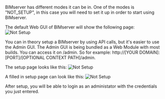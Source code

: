 BIMserver has different modes it can be in. One of the modes is "NOT_SETUP", in this case you will need to set it up in order to start using BIMserver.

The default Web GUI of BIMserver will show the following page:
![Not Setup](https://github.com/opensourceBIM/BIMserver/raw/master/Documentation/img/notsetup.png)

You can in theory setup a BIMserver by using API calls, but it's easier to use the Admin GUI. The Admin GUI is being bundled as a Web Module with most builds. You can access it on /admin. So for example: http://[YOUR DOMAIN]:[PORT]/[OPTIONAL CONTEXT PATH]/admin.

The setup page looks like this:
![Not Setup](https://github.com/opensourceBIM/BIMserver/raw/master/Documentation/img/setup.png)

A filled in setup page can look like this:
![Not Setup](https://github.com/opensourceBIM/BIMserver/raw/master/Documentation/img/setupready.png)

After setup, you will be able to login as an administator with the credentials you just entered.